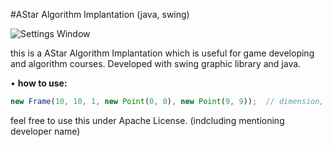 #AStar Algorithm Implantation (java, swing)

![Settings Window](http://uupload.ir/files/ljnm_screenshot.png)


this is a AStar Algorithm Implantation which is useful for game developing and algorithm courses.
Developed with swing graphic library and java.

• <b>how to use:</b>
```javascript
new Frame(10, 10, 1, new Point(0, 0), new Point(9, 9));  // dimension, max allowed cost, start, end
```

feel free to use this under Apache License. (indcluding mentioning developer name)
